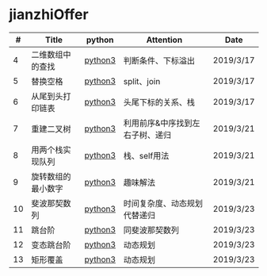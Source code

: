 # jianzhiOffer

| # | Title | python | Attention | Date |
|---| ----- | -------- | ---------- | ---------- |
|4|二维数组中的查找|[python3](./code/find.py)|判断条件、下标溢出|2019/3/17
|5|替换空格|[python3](./code/replaceSpace.py)|split、join|2019/3/17
|6|从尾到头打印链表|[python3](./code/printListFromTailToHead.py)|头尾下标的关系、栈|2019/3/17
|7|重建二叉树|[python3](./code/reConstructBinaryTree.py)|利用前序&中序找到左右子树、递归|2019/3/21
|8|用两个栈实现队列|[python3](./code/push_and_pop.py)|栈、self用法|2019/3/21
|9|旋转数组的最小数字|[python3](./code/minNumberInRotateArray.py)|趣味解法|2019/3/21
|10|斐波那契数列|[python3](./code/Fibonacci.py)|时间复杂度、动态规划代替递归|2019/3/23
|11|跳台阶|[python3](./code/.py)|同斐波那契数列|2019/3/23
|12|变态跳台阶|[python3](./code/jumpFloorII.py)|动态规划|2019/3/23
|13|矩形覆盖|[python3](./code/rectCover.py)|动态规划|2019/3/23
